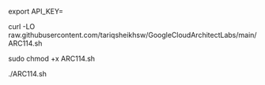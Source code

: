 export API_KEY=<Enter API Key here>

curl -LO raw.githubusercontent.com/tariqsheikhsw/GoogleCloudArchitectLabs/main/ARC114.sh

sudo chmod +x ARC114.sh   

./ARC114.sh

